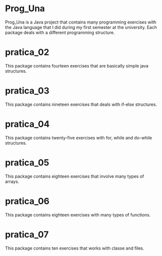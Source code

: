 # Prog_Una
Prog_Una is a Java project that contains many programming exercises with the Java language that I did during my first semester at the university.
Each package deals with a different programming structure.

# pratica_02
This package contains fourteen exercises that are basically simple java structures.

# pratica_03
This package contains nineteen exercises that deals with if-else structures.

# pratica_04
This package contains twenty-five exercises with for, while and do-while structures.

# pratica_05
This package contains eighteen exercises that involve many types of arrays.

# pratica_06
This package contains eighteen exercises with many types of functions.

# pratica_07
This package contains ten exercises that works with classe and files.